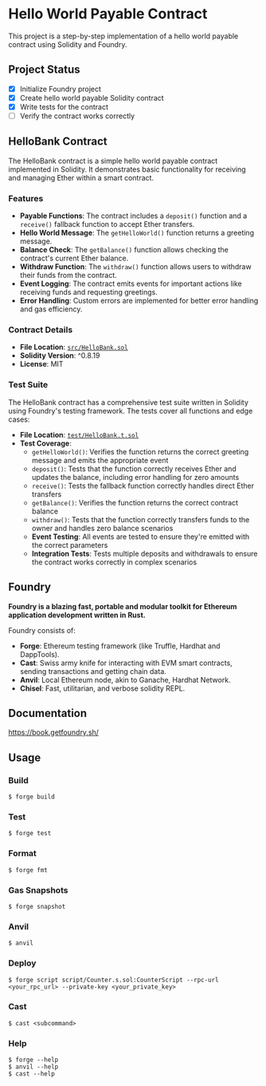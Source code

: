 # Hello World Payable Contract

This project is a step-by-step implementation of a hello world payable contract using Solidity and Foundry.

## Project Status

- [x] Initialize Foundry project
- [x] Create hello world payable Solidity contract
- [x] Write tests for the contract
- [ ] Verify the contract works correctly

## HelloBank Contract

The HelloBank contract is a simple hello world payable contract implemented in Solidity. It demonstrates basic functionality for receiving and managing Ether within a smart contract.

### Features

- **Payable Functions**: The contract includes a `deposit()` function and a `receive()` fallback function to accept Ether transfers.
- **Hello World Message**: The `getHelloWorld()` function returns a greeting message.
- **Balance Check**: The `getBalance()` function allows checking the contract's current Ether balance.
- **Withdraw Function**: The `withdraw()` function allows users to withdraw their funds from the contract.
- **Event Logging**: The contract emits events for important actions like receiving funds and requesting greetings.
- **Error Handling**: Custom errors are implemented for better error handling and gas efficiency.

### Contract Details

- **File Location**: [`src/HelloBank.sol`](src/HelloBank.sol)
- **Solidity Version**: ^0.8.19
- **License**: MIT

### Test Suite

The HelloBank contract has a comprehensive test suite written in Solidity using Foundry's testing framework. The tests cover all functions and edge cases:

- **File Location**: [`test/HelloBank.t.sol`](test/HelloBank.t.sol)
- **Test Coverage**:
  - `getHelloWorld()`: Verifies the function returns the correct greeting message and emits the appropriate event
  - `deposit()`: Tests that the function correctly receives Ether and updates the balance, including error handling for zero amounts
  - `receive()`: Tests the fallback function correctly handles direct Ether transfers
  - `getBalance()`: Verifies the function returns the correct contract balance
  - `withdraw()`: Tests that the function correctly transfers funds to the owner and handles zero balance scenarios
  - **Event Testing**: All events are tested to ensure they're emitted with the correct parameters
  - **Integration Tests**: Tests multiple deposits and withdrawals to ensure the contract works correctly in complex scenarios

## Foundry

**Foundry is a blazing fast, portable and modular toolkit for Ethereum application development written in Rust.**

Foundry consists of:

-   **Forge**: Ethereum testing framework (like Truffle, Hardhat and DappTools).
-   **Cast**: Swiss army knife for interacting with EVM smart contracts, sending transactions and getting chain data.
-   **Anvil**: Local Ethereum node, akin to Ganache, Hardhat Network.
-   **Chisel**: Fast, utilitarian, and verbose solidity REPL.

## Documentation

https://book.getfoundry.sh/

## Usage

### Build

```shell
$ forge build
```

### Test

```shell
$ forge test
```

### Format

```shell
$ forge fmt
```

### Gas Snapshots

```shell
$ forge snapshot
```

### Anvil

```shell
$ anvil
```

### Deploy

```shell
$ forge script script/Counter.s.sol:CounterScript --rpc-url <your_rpc_url> --private-key <your_private_key>
```

### Cast

```shell
$ cast <subcommand>
```

### Help

```shell
$ forge --help
$ anvil --help
$ cast --help
```
